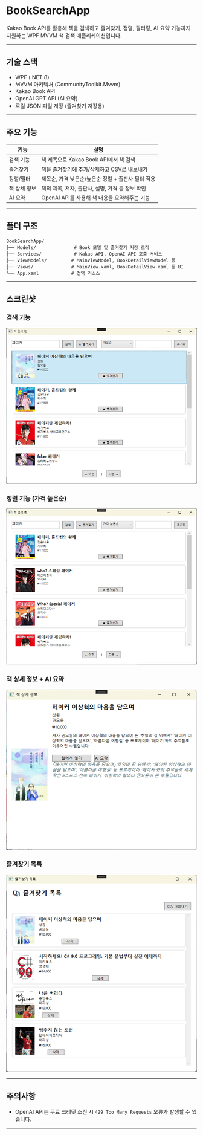 # BookSearchApp

Kakao Book API를 활용해 책을 검색하고 즐겨찾기, 정렬, 필터링, AI 요약 기능까지 지원하는 WPF MVVM 책 검색 애플리케이션입니다.

---

## 기술 스택

* WPF (.NET 8)
* MVVM 아키텍처 (CommunityToolkit.Mvvm)
* Kakao Book API
* OpenAI GPT API (AI 요약)
* 로컬 JSON 파일 저장 (즐겨찾기 저장용)
  
---

## 주요 기능

| 기능         | 설명                                                   |
| ---------- | ---------------------------------------------------- |
|  검색 기능   | 책 제목으로 Kakao Book API에서 책 검색                           |
|  즐겨찾기    | 책을 즐겨찾기에 추가/삭제하고 CSV로 내보내기                           |
|  정렬/필터   | 제목순, 가격 낮은순/높은순 정렬 + 출판사 필터 적용                       |
|  책 상세 정보 | 책의 제목, 저자, 출판사, 설명, 가격 등 정보 확인                       |
|  AI 요약   | OpenAI API를 사용해 책 내용을 요약해주는 기능 |

---

## 폴더 구조

```
BookSearchApp/
├── Models/              # Book 모델 및 즐겨찾기 저장 로직
├── Services/            # Kakao API, OpenAI API 호출 서비스
├── ViewModels/         # MainViewModel, BookDetailViewModel 등
├── Views/              # MainView.xaml, BookDetailView.xaml 등 UI
└── App.xaml            # 전역 리소스
```

---

## 스크린샷

### 검색 기능

![검색](Screenshots/검색.png)

### 정렬 기능 (가격 높은순)

![가격높은순](Screenshots/가격높은순정렬.png)

### 책 상세 정보 + AI 요약

![AI요약](Screenshots/Ai요약.png)

### 즐겨찾기 목록

![즐겨찾기](Screenshots/즐겨찾기.png)

---

## 주의사항

* OpenAI API는 무료 크레딧 소진 시 `429 Too Many Requests` 오류가 발생할 수 있습니다.

---

